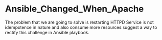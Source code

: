 # Ansible_Changed_When_Apache
The problem that we are going to solve is restarting HTTPD Service is not idempotence in nature and also consume more resources suggest a way to rectify this challenge in Ansible playbook.
